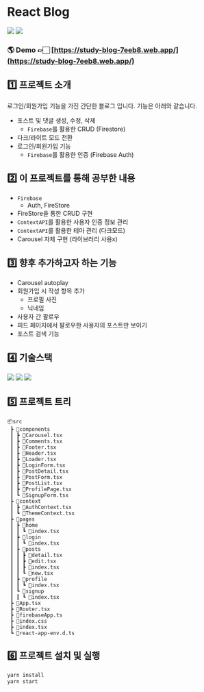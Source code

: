 # React Blog

<img src="https://img.shields.io/badge/license-MIT-1253E8?style=flat"> <img src="https://img.shields.io/badge/version-1.0.0-14FF1F?style=flat">

### 🌎 Demo 👉🏻 [https://study-blog-7eeb8.web.app/](https://study-blog-7eeb8.web.app/)

## 1️⃣ 프로젝트 소개

로그인/회원가입 기능을 가진 간단한 블로그 입니다. 기능은 아래와 같습니다.

- 포스트 및 댓글 생성, 수정, 삭제
  - `Firebase`를 활용한 CRUD (Firestore)
- 다크/라이트 모드 전환
- 로그인/회원가입 기능
  - `Firebase`를 활용한 인증 (Firebase Auth)

## 2️⃣ 이 프로젝트를 통해 공부한 내용

- `Firebase`
  - Auth, FireStore
- FireStore을 통한 CRUD 구현
- `ContextAPI`를 활용한 사용자 인증 정보 관리
- `ContextAPI`를 활용한 테마 관리 (다크모드)
- Carousel 자체 구현 (라이브러리 사용x)

## 3️⃣ 향후 추가하고자 하는 기능

- Carousel autoplay
- 회원가입 시 작성 항목 추가
  - 프로필 사진
  - 닉네임
- 사용자 간 팔로우
- 피드 페이지에서 팔로우한 사용자의 포스트만 보이기
- 포스트 검색 기능

## 4️⃣ 기술스택

<img src="https://img.shields.io/badge/react-61DAFB?style=flat-square&logo=react&logoColor=white"/> <img src="https://img.shields.io/badge/typescript-3178C6?style=flat-square&logo=typescript&logoColor=white"/> <img src="https://img.shields.io/badge/firebase-FFCA28?style=flat-square&logo=firebase&logoColor=white"/>

## 5️⃣ 프로젝트 트리

```
📦src
 ┣ 📂components
 ┃ ┣ 📜Carousel.tsx
 ┃ ┣ 📜Comments.tsx
 ┃ ┣ 📜Footer.tsx
 ┃ ┣ 📜Header.tsx
 ┃ ┣ 📜Loader.tsx
 ┃ ┣ 📜LoginForm.tsx
 ┃ ┣ 📜PostDetail.tsx
 ┃ ┣ 📜PostForm.tsx
 ┃ ┣ 📜PostList.tsx
 ┃ ┣ 📜ProfilePage.tsx
 ┃ ┗ 📜SignupForm.tsx
 ┣ 📂context
 ┃ ┣ 📜AuthContext.tsx
 ┃ ┗ 📜ThemeContext.tsx
 ┣ 📂pages
 ┃ ┣ 📂home
 ┃ ┃ ┗ 📜index.tsx
 ┃ ┣ 📂login
 ┃ ┃ ┗ 📜index.tsx
 ┃ ┣ 📂posts
 ┃ ┃ ┣ 📜detail.tsx
 ┃ ┃ ┣ 📜edit.tsx
 ┃ ┃ ┣ 📜index.tsx
 ┃ ┃ ┗ 📜new.tsx
 ┃ ┣ 📂profile
 ┃ ┃ ┗ 📜index.tsx
 ┃ ┗ 📂signup
 ┃ ┃ ┗ 📜index.tsx
 ┣ 📜App.tsx
 ┣ 📜Router.tsx
 ┣ 📜firebaseApp.ts
 ┣ 📜index.css
 ┣ 📜index.tsx
 ┗ 📜react-app-env.d.ts
```

## 6️⃣ 프로젝트 설치 및 실행

```bash
yarn install
yarn start
```
